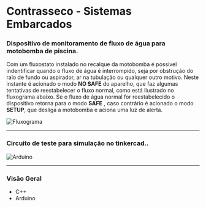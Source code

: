 # Contrasseco - Sistemas Embarcados

### Dispositivo de monitoramento de fluxo de água para motobomba de piscina.

Com um fluxostato instalado no recalque da motobomba é possível indentificar quando o fluxo de água é interrompido, seja por obstrução do ralo de fundo ou aspirador, ar na tubulação ou qualquer outro motivo. Neste instante é acionado o modo **NO SAFE** do aparelho, que faz algumas tentativas de reestabelecer o fluxo normal, como está ilustrado no fluxograma abaixo. Se o fluxo de água normal for reestabelecido o dispositivo retorna para o modo **SAFE** , caso contrário é acionado o modo **SETUP**, que desliga a motobomba e aciona uma luz de alerta.

![Fluxograma](https://user-images.githubusercontent.com/52714788/78585182-c731e580-780f-11ea-942d-e4f4987adfec.jpg)

<hr>

### Circuito de teste para simulação no tinkercad..

![Arduino](https://user-images.githubusercontent.com/52714788/78721167-6385e600-78fd-11ea-96a7-07ee9a4d95c6.jpg)

<hr>

### Visão Geral

- C++
- Arduino
